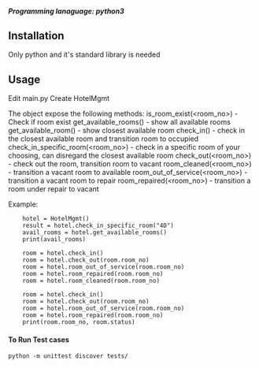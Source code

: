 ##### Programming lanaguage: python3

## Installation
Only python and it's standard library is needed

## Usage
Edit main.py
Create HotelMgmt 

The object expose the following methods:
is_room_exist(<room_no>) - Check if room exist
get_available_rooms() - show all available rooms
get_available_room() - show closest available room
check_in() - check in the closest available room and transition room to occupied
check_in_specific_room(<room_no>) - check in a specific room of your choosing, can disregard the closest available room
check_out(<room_no>) - check out the room, transition room to vacant
room_cleaned(<room_no>) - transition a vacant room to available
room_out_of_service(<room_no>) - transition a vacant room to repair
room_repaired(<room_no>) - transition a room under repair to vacant

Example:

```
    hotel = HotelMgmt()
    result = hotel.check_in_specific_room("4D")
    avail_rooms = hotel.get_available_rooms()
    print(avail_rooms)

    room = hotel.check_in()
    room = hotel.check_out(room.room_no)
    room = hotel.room_out_of_service(room.room_no)
    room = hotel.room_repaired(room.room_no)
    room = hotel.room_cleaned(room.room_no)

    room = hotel.check_in()
    room = hotel.check_out(room.room_no)
    room = hotel.room_out_of_service(room.room_no)
    room = hotel.room_repaired(room.room_no)
    print(room.room_no, room.status)

```


#### To Run Test cases
    python -m unittest discover tests/